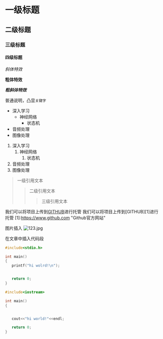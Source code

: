 # 一级标题
## 二级标题
### 三级标题
#### 四级标题

*斜体特效*

**粗体特效**

***粗斜体特效***

普通说明，凸显`关键字`


* 深入学习
  * 神经网络
     * 状态机
* 音频处理
* 图像处理


1. 深入学习
	1. 神经网络
		1. 状态机
2. 音频处理
3. 图像处理


> 一级引用文本
>> 二级引用文本
>>> 三级引用文本 



我们可以将项目上传到[GITHUB](https://www.github.com "Github官方网站")进行托管
我们可以将项目上传到[GITHUB][1]进行托管
[1]:https://www.github.com "Github官方网站"


图片插入
![123.jpg](https://i.loli.net/2021/11/26/ZMLuK6IsGcztBhm.jpg)

在文章中插入代码段
```c
#include<stdio.h>

int main()
{
   printf("hi wolrd!\n");


   return 0;
}
```


```cpp
#include<iostream>

int main()
{


   cout<<"hi world!"<<endl;

   return 0;
}
```